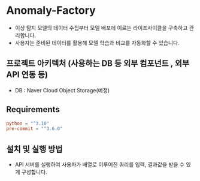 # Anomaly-Factory
* 이상 탐지 모델의 데이터 수집부터 모델 배포에 이르는 라이프사이클을 구축하고 관리합니다.
* 사용자는 준비된 데이터를 활용해 모델 학습과 비교를 자동화할 수 있습니다.
## 프로젝트 아키텍처 (사용하는 DB 등 외부 컴포넌트 , 외부 API 연동 등)
* DB : Naver Cloud Object Storage(예정)
## Requirements
```toml
python = "^3.10"
pre-commit = "^3.6.0"
```
## 설치 및 실행 방법
* API 서버를 실행하여 사용자가 배열로 이루어진 쿼리를 입력, 결과값을 받을 수 있게 구성합니다.
